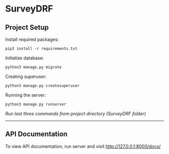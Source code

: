# SurveyDRF

## Project Setup

Install required packages:

`pip3 install -r requirements.txt`
 
Initialize database:

`python3 manage.py migrate`

Creating superuser:

`python3 manage.py createsuperuser`

Running the server:

`python3 manage.py runserver`

_Run last three commands from project directory (SurveyDRF folder)_

---

## API Documentation

To view API documentation, run server and visit http://127.0.0.1:8000/docs/

